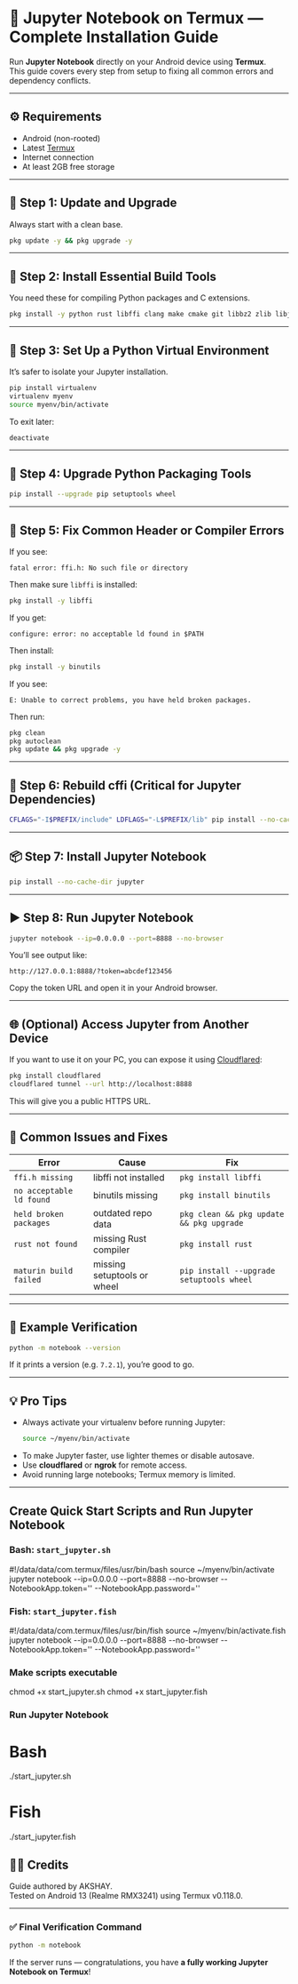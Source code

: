 # 📓 Jupyter Notebook on Termux — Complete Installation Guide

Run **Jupyter Notebook** directly on your Android device using **Termux**.\
This guide covers every step from setup to fixing all common errors and dependency conflicts.

---

## ⚙️ Requirements

- Android (non-rooted)
- Latest [Termux](https://github.com/termux/termux-app/releases)
- Internet connection
- At least 2GB free storage

---

## 🚀 Step 1: Update and Upgrade

Always start with a clean base.

```bash
pkg update -y && pkg upgrade -y
```

---

## 🧱 Step 2: Install Essential Build Tools

You need these for compiling Python packages and C extensions.

```bash
pkg install -y python rust libffi clang make cmake git libbz2 zlib libjpeg-turbo
```

---

## 🧰 Step 3: Set Up a Python Virtual Environment

It’s safer to isolate your Jupyter installation.

```bash
pip install virtualenv
virtualenv myenv
source myenv/bin/activate
```

To exit later:

```bash
deactivate
```

---

## 🧩 Step 4: Upgrade Python Packaging Tools

```bash
pip install --upgrade pip setuptools wheel
```

---

## 🧠 Step 5: Fix Common Header or Compiler Errors

If you see:

```
fatal error: ffi.h: No such file or directory
```

Then make sure `libffi` is installed:

```bash
pkg install -y libffi
```

If you get:

```
configure: error: no acceptable ld found in $PATH
```

Then install:

```bash
pkg install -y binutils
```

If you see:

```
E: Unable to correct problems, you have held broken packages.
```

Then run:

```bash
pkg clean
pkg autoclean
pkg update && pkg upgrade -y
```

---

## 🧬 Step 6: Rebuild cffi (Critical for Jupyter Dependencies)

```bash
CFLAGS="-I$PREFIX/include" LDFLAGS="-L$PREFIX/lib" pip install --no-cache-dir --force-reinstall cffi
```

---

## 📦 Step 7: Install Jupyter Notebook

```bash
pip install --no-cache-dir jupyter
```

---

## ▶️ Step 8: Run Jupyter Notebook

```bash
jupyter notebook --ip=0.0.0.0 --port=8888 --no-browser
```

You’ll see output like:

```
http://127.0.0.1:8888/?token=abcdef123456
```

Copy the token URL and open it in your Android browser.

---

## 🌐 (Optional) Access Jupyter from Another Device

If you want to use it on your PC, you can expose it using [Cloudflared](https://github.com/cloudflare/cloudflared):

```bash
pkg install cloudflared
cloudflared tunnel --url http://localhost:8888
```

This will give you a public HTTPS URL.

---

## 🧹 Common Issues and Fixes

| Error                    | Cause                       | Fix                                      |
| ------------------------ | --------------------------- | ---------------------------------------- |
| `ffi.h missing`          | libffi not installed        | `pkg install libffi`                     |
| `no acceptable ld found` | binutils missing            | `pkg install binutils`                   |
| `held broken packages`   | outdated repo data          | `pkg clean && pkg update && pkg upgrade` |
| `rust not found`         | missing Rust compiler       | `pkg install rust`                       |
| `maturin build failed`   | missing setuptools or wheel | `pip install --upgrade setuptools wheel` |

---

## 🧾 Example Verification

```bash
python -m notebook --version
```

If it prints a version (e.g. `7.2.1`), you’re good to go.

---

## 💡 Pro Tips

- Always activate your virtualenv before running Jupyter:
  ```bash
  source ~/myenv/bin/activate
  ```
- To make Jupyter faster, use lighter themes or disable autosave.
- Use **cloudflared** or **ngrok** for remote access.
- Avoid running large notebooks; Termux memory is limited.

---
## Create Quick Start Scripts and Run Jupyter Notebook

### Bash: `start_jupyter.sh`
#!/data/data/com.termux/files/usr/bin/bash
source ~/myenv/bin/activate
jupyter notebook --ip=0.0.0.0 --port=8888 --no-browser --NotebookApp.token='' --NotebookApp.password=''

### Fish: `start_jupyter.fish`
#!/data/data/com.termux/files/usr/bin/fish
source ~/myenv/bin/activate.fish
jupyter notebook --ip=0.0.0.0 --port=8888 --no-browser --NotebookApp.token='' --NotebookApp.password=''

### Make scripts executable
chmod +x start_jupyter.sh
chmod +x start_jupyter.fish

### Run Jupyter Notebook
# Bash
./start_jupyter.sh

# Fish
./start_jupyter.fish

## 🧑‍💻 Credits

Guide authored by AKSHAY.\
Tested on Android 13 (Realme RMX3241) using Termux v0.118.0.

---

### ✅ Final Verification Command

```bash
python -m notebook
```

If the server runs — congratulations, you have **a fully working Jupyter Notebook on Termux**!

